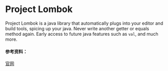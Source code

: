 # Project Lombok

Project Lombok is a java library that automatically plugs into your editor and build tools, spicing up your java.
Never write another getter or equals method again. Early access to future java features such as `val`, and much more.

#### 参考资料：
[官网](https://projectlombok.org/)
